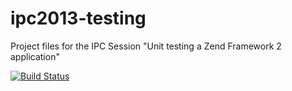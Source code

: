 ipc2013-testing
===============

Project files for the IPC Session "Unit testing a Zend Framework 2 application"

[![Build Status](https://travis-ci.org/hunhuashengling/ipc2013-testing.svg)](https://travis-ci.org/hunhuashengling/ipc2013-testing)
